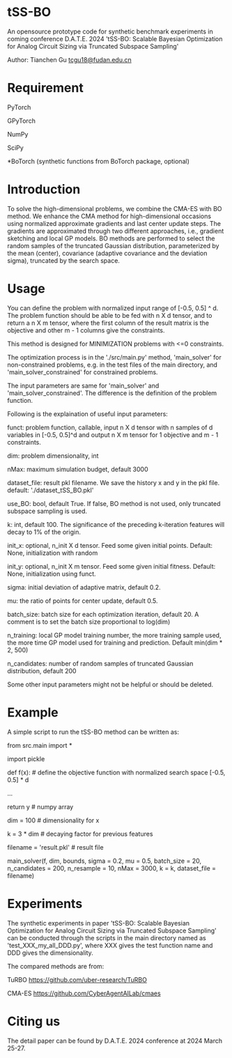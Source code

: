 # tSS-BO
An opensource prototype code for synthetic benchmark experiments in coming conference D.A.T.E. 2024 'tSS-BO: Scalable Bayesian Optimization for Analog Circuit Sizing via Truncated Subspace Sampling'

Author: Tianchen Gu tcgu18@fudan.edu.cn

# Requirement
PyTorch

GPyTorch

NumPy

SciPy

*BoTorch (synthetic functions from BoTorch package, optional)

# Introduction
To solve the high-dimensional problems, we combine the CMA-ES with BO method. We enhance the CMA method for high-dimensional occasions using normalized approximate gradients and last center update steps. The gradients are approximated through two different approaches, i.e., gradient sketching and local GP models. BO methods are performed to select the random samples of the truncated Gaussian distribution, parameterized by the mean (center), covariance (adaptive covariance and the deviation sigma), truncated by the search space. 

# Usage
You can define the problem with normalized input range of [-0.5, 0.5] ^ d. The problem function should be able to be fed with n X d tensor, and to return a n X m tensor, where the first column of the result matrix is the objective and other m - 1 columns give the constraints.

This method is designed for MINIMIZATION problems with <=0 constraints.

The optimization process is in the './src/main.py' method, 'main_solver' for non-constrained problems, e.g. in the test files of the main directory, and 'main_solver_constrained' for constrained problems.

The input parameters are same for 'main_solver' and 'main_solver_constrained'. The difference is the definition of the problem function.

Following is the explaination of useful input parameters:

funct: problem function, callable, input n X d tensor with n samples of d variables in [-0.5, 0.5]^d and output n X m tensor for 1 objective and m - 1 constraints. 

dim: problem dimensionality, int

nMax: maximum simulation budget, default 3000

dataset_file: result pkl filename. We save the history x and y in the pkl file. default: './dataset_tSS_BO.pkl'

use_BO: bool, default True. If false, BO method is not used, only truncated subspace sampling is used.

k: int, default 100. The significance of the preceding k-iteration features will decay to 1% of the origin. 

init_x: optional, n_init X d tensor. Feed some given initial points. Default: None, initialization with random

init_y: optional, n_init X m tensor. Feed some given initial fitness. Default: None, initialization using funct.

sigma: initial deviation of adaptive matrix, default 0.2.

mu: the ratio of points for center update, default 0.5.

batch_size: batch size for each optimization iteration, default 20. A comment is to set the batch size proportional to log(dim)

n_training: local GP model training number, the more training sample used, the more time GP model used for training and prediction. Default min(dim * 2, 500)

n_candidates: number of random samples of truncated Gaussian distribution, default 200

Some other input parameters might not be helpful or should be deleted.

# Example
A simple script to run the tSS-BO method can be written as:

 from src.main import *
 
 import pickle
 
 def f(x): # define the objective function with normalized search space [-0.5, 0.5] * d
 
 ...
 
 return y # numpy array

 dim = 100 # dimensionality for x
 
 k = 3 * dim # decaying factor for previous features
 
 filename = 'result.pkl' # result file

 main_solver(f, dim, bounds, sigma = 0.2, mu = 0.5, batch_size = 20, n_candidates = 200, n_resample = 10, nMax = 3000, k = k, dataset_file = filename)

# Experiments
The synthetic experiments in paper 'tSS-BO: Scalable Bayesian Optimization for Analog Circuit Sizing via Truncated Subspace Sampling' can be conducted through the scripts in the main directory named as 'test_XXX_my_all_DDD.py', where XXX gives the test function name and DDD gives the dimensionality.

The compared methods are from:

TuRBO https://github.com/uber-research/TuRBO

CMA-ES https://github.com/CyberAgentAILab/cmaes

# Citing us
The detail paper can be found by D.A.T.E. 2024 conference at 2024 March 25-27. 
